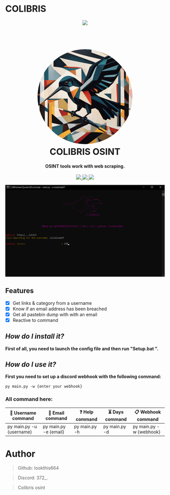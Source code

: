 # COLIBRIS
<p align="center">
  <img src="https://img.shields.io/badge/last%20update-27%2F09%2F23-red">

<h1 align="center">
  <br>
  <a href="">
    <img src="photo/logo.png" width=300 style="border-radius:50%">
  </a> 
  </div>
  <br>
  COLIBRIS OSINT
  <br>
</h1>

<h4 align="center">OSINT tools work with web scraping.</h4>

<p align="center">
  <a href="">
    <img src="https://img.shields.io/badge/version-v4.0-blue">
  </a>
  <a href="">
    <img src="https://img.shields.io/badge/platform-windows%20macos%20linux-lightgrey">
  </a>
  <a href="">
      <img src="https://img.shields.io/badge/format-Python 3.11-l">
  </a>
</p>

<p align="center">
  <img src="photo/colibris.png" width=700>
</p>


## **Features**
- [x] Get links & category from a username
- [X] Know if an email address has been breached
- [X] Get all pastebin dump with with an email
- [X] Reactive to command

## **_How do I install it?_**
**First of all, you need to launch the config file and then run "Setup.bat ".**


## **_How do I use it?_**
**First you need to set up a discord webhook with the following command:**
```
py main.py -w {enter your webhook}
```

### All command here:
| **👀 Username command**  | **📩 Email command** | **❓ Help command** | **⏳ Days command** | **📋 Webhook command** |
| ------------- | ------------- |  ------------- | ------------- | ------------- |
| py main.py -u {username}  | py main.py -e {email} |  py main.py -h | py main.py -d | py main.py -w {webhook}| 

# Author

> Github: lookthis664

> Discord: 372_.

> Colibris osint


